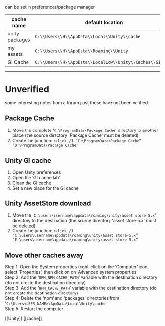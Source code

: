 
can be set in preferences/package manager

| cache name     | default location                                          | preferences tab |
| -------------- | --------------------------------------------------------- | --------------- |
| unity packages | `C:\\Users\\H\\AppData\\Local\\Unity\\cache`              | package manager |
| my assets      | `C:\\Users\\H\\AppData\\Roaming\\Unity`                   | package manager |
| GI Cache       | `C:\\Users\\H\\AppData\\LocalLow\\Unity\\Caches\\GICache` | GI Cache        |



---

# Unverified
some interesting notes from a forum post
these have not been verified.
## Package Cache

1. Move the complete '`C:\ProgramData\Package Cache`' directory to another place (the source directory 'Package Cache' must be deleted)
2. Create the junction: `mklink /J “C:\ProgramData\Package Cache” “D:\ProgramData\Package Cache”`

## Unity GI cache

1. Open Unity preferences
2. Open the ‘GI cache tab’
3. Clean the GI cache
4. Set a new place for the GI cache

## Unity AssetStore download

1. Move the '`C:\users\username\appdata\roaming\unity\asset store-5.x`' directory to the destination (the source directory 'asset store-5.x' must be deleted)
2. Create the junction: `mklink /J “C:\users\username\appdata\roaming\unity\asset store-5.x” “E:\users\username\appdata\roaming\unity\asset store-5.x”`

## Move other caches away

Step 1: Open the System properties (right-click on the ‘Computer’ icon, select ‘Properties’, then click on on ‘Advanced system properties’  
Step 2: Add the ‘`UPM_NPM_CACHE_PATH`’ variable with the destination directory (do not create the destination directory)  
Step 3: Add the ‘`UPM_CACHE_PATH`’ variable with the destination directory (do not create the destination directory)  
Step 4: Delete the ‘npm’ and ‘packages’ directories from '`C:\Users<USER_NAME>\AppData\Local\Unity\cache`'  
Step 5: Restart the computer

[[Unity]]
[[cache]]